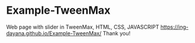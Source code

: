 # Example-TweenMax
Web page with slider in TweenMax,
HTML, CSS, JAVASCRIPT
https://ing-dayana.github.io/Example-TweenMax/
Thank you!
